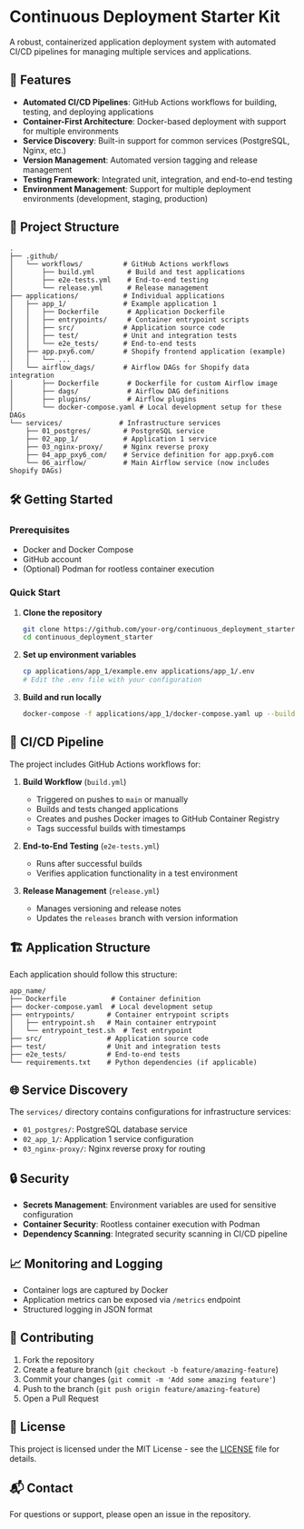 # Continuous Deployment Starter Kit

A robust, containerized application deployment system with automated CI/CD pipelines for managing multiple services and applications.

## 🚀 Features

- **Automated CI/CD Pipelines**: GitHub Actions workflows for building, testing, and deploying applications
- **Container-First Architecture**: Docker-based deployment with support for multiple environments
- **Service Discovery**: Built-in support for common services (PostgreSQL, Nginx, etc.)
- **Version Management**: Automated version tagging and release management
- **Testing Framework**: Integrated unit, integration, and end-to-end testing
- **Environment Management**: Support for multiple deployment environments (development, staging, production)

## 📁 Project Structure

```
.
├── .github/
│   └── workflows/          # GitHub Actions workflows
│       ├── build.yml        # Build and test applications
│       ├── e2e-tests.yml    # End-to-end testing
│       └── release.yml      # Release management
├── applications/           # Individual applications
│   ├── app_1/              # Example application 1
│   │   ├── Dockerfile       # Application Dockerfile
│   │   ├── entrypoints/     # Container entrypoint scripts
│   │   ├── src/            # Application source code
│   │   ├── test/           # Unit and integration tests
│   │   └── e2e_tests/      # End-to-end tests
│   ├── app.pxy6.com/       # Shopify frontend application (example)
│   │   └── ...
│   └── airflow_dags/       # Airflow DAGs for Shopify data integration
│       ├── Dockerfile       # Dockerfile for custom Airflow image
│       ├── dags/            # Airflow DAG definitions
│       ├── plugins/         # Airflow plugins
│       └── docker-compose.yaml # Local development setup for these DAGs
└── services/              # Infrastructure services
    ├── 01_postgres/        # PostgreSQL service
    ├── 02_app_1/           # Application 1 service
    ├── 03_nginx-proxy/     # Nginx reverse proxy
    ├── 04_app_pxy6_com/    # Service definition for app.pxy6.com
    └── 06_airflow/         # Main Airflow service (now includes Shopify DAGs)
```

## 🛠️ Getting Started

### Prerequisites

- Docker and Docker Compose
- GitHub account
- (Optional) Podman for rootless container execution

### Quick Start

1. **Clone the repository**
   ```bash
   git clone https://github.com/your-org/continuous_deployment_starter.git
   cd continuous_deployment_starter
   ```

2. **Set up environment variables**
   ```bash
   cp applications/app_1/example.env applications/app_1/.env
   # Edit the .env file with your configuration
   ```

3. **Build and run locally**
   ```bash
   docker-compose -f applications/app_1/docker-compose.yaml up --build
   ```

## 🔄 CI/CD Pipeline

The project includes GitHub Actions workflows for:

1. **Build Workflow** (`build.yml`)
   - Triggered on pushes to `main` or manually
   - Builds and tests changed applications
   - Creates and pushes Docker images to GitHub Container Registry
   - Tags successful builds with timestamps

2. **End-to-End Testing** (`e2e-tests.yml`)
   - Runs after successful builds
   - Verifies application functionality in a test environment

3. **Release Management** (`release.yml`)
   - Manages versioning and release notes
   - Updates the `releases` branch with version information

## 🏗️ Application Structure

Each application should follow this structure:

```
app_name/
├── Dockerfile           # Container definition
├── docker-compose.yaml  # Local development setup
├── entrypoints/        # Container entrypoint scripts
│   ├── entrypoint.sh   # Main container entrypoint
│   └── entrypoint_test.sh  # Test entrypoint
├── src/                # Application source code
├── test/               # Unit and integration tests
├── e2e_tests/          # End-to-end tests
└── requirements.txt    # Python dependencies (if applicable)
```

## 🌐 Service Discovery

The `services/` directory contains configurations for infrastructure services:

- `01_postgres/`: PostgreSQL database service
- `02_app_1/`: Application 1 service configuration
- `03_nginx-proxy/`: Nginx reverse proxy for routing

## 🔒 Security

- **Secrets Management**: Environment variables are used for sensitive configuration
- **Container Security**: Rootless container execution with Podman
- **Dependency Scanning**: Integrated security scanning in CI/CD pipeline

## 📈 Monitoring and Logging

- Container logs are captured by Docker
- Application metrics can be exposed via `/metrics` endpoint
- Structured logging in JSON format

## 🤝 Contributing

1. Fork the repository
2. Create a feature branch (`git checkout -b feature/amazing-feature`)
3. Commit your changes (`git commit -m 'Add some amazing feature'`)
4. Push to the branch (`git push origin feature/amazing-feature`)
5. Open a Pull Request

## 📄 License

This project is licensed under the MIT License - see the [LICENSE](LICENSE) file for details.

## 📬 Contact

For questions or support, please open an issue in the repository.
